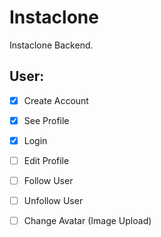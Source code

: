 # Instaclone

Instaclone Backend.

## User:

-[X] Create Account

-[X] See Profile

-[X] Login

-[ ] Edit Profile

-[ ] Follow User

-[ ] Unfollow User

-[ ] Change Avatar (Image Upload)
